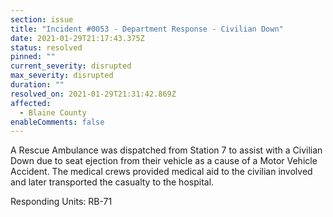 ```yaml
---
section: issue
title: "Incident #0053 - Department Response - Civilian Down"
date: 2021-01-29T21:17:43.375Z
status: resolved
pinned: ""
current_severity: disrupted
max_severity: disrupted
duration: ""
resolved_on: 2021-01-29T21:31:42.869Z
affected:
  - Blaine County
enableComments: false
---
```

A Rescue Ambulance was dispatched from Station 7 to assist with a Civilian Down due to seat ejection from their vehicle as a cause of a Motor Vehicle Accident. The medical crews provided medical aid to the civilian involved and later transported the casualty to the hospital.

Responding Units: RB-71